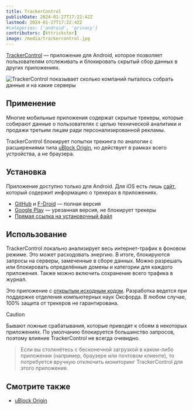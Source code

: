 ```yaml
---
title: TrackerControl
publishDate: 2024-01-27T17:22:42Z
lastmod: 2024-01-27T17:22:42Z
#categories: ['android', 'privacy']
contributors: [kttrickster]
image: /media/trackercontrol.jpg
---
```


[TrackerControl](https://trackercontrol.org) — приложение для Android, которое
позволяет пользователям отслеживать и блокировать скрытый сбор данных в других
приложениях.

<!--more-->

![TrackerControl показывает сколько компаний пыталось собрать данные и на какие
серверы](/media/trackercontrol.jpg)

## Применение

Многие мобильные приложения содержат скрытые трекеры, которые собирают данные о
пользователях с целью технической аналитики и продажи третьим лицам ради
персонализированной рекламы.

TrackerControl блокирует попытки трекинга по аналогии с расширениями типа
[uBlock Origin](/wiki/ublock-origin), но действует в рамках всего устройства, а
не браузера.

## Установка

Приложение доступно только для Android. Для iOS есть лишь
[сайт](https://ios.trackercontrol.org), который содержит информацию о трекерах в
приложениях.

- [GitHub](https://github.com/TrackerControl/tracker-control-android/releases) и
[F-Droid](https://f-droid.org/packages/net.kollnig.missioncontrol.fdroid)
— полная версия
- [Google Play](https://play.google.com/store/apps/details?id=net.kollnig.missioncontrol.play)
— урезанная версия, не блокирует трекеры
- [Прямая ссылка на установочный файл](https://github.com/TrackerControl/tracker-control-android/releases/latest/download/TrackerControl-githubRelease-latest.apk)

## Использование

TrackerControl локально анализирует весь интернет-трафик в фоновом режиме. Это
может расходовать энергию. В итоге, блокируются запросы на серверы, замеченные в
сборе данных. Можно разрешать или блокировать определённые домены и категории
для каждого приложения. Также можно включить сохранение всего трафика в журнал.

Это приложение с
[открытым исходным кодом](https://github.com/TrackerControl/tracker-control-android).
Разработка ведется при поддержке отделения компьютерных наук Оксфорда. В любом
случае, 100% защита от трекеров не гарантирована.

> [!caution]
Бывают ложные срабатывания, которые приводят к сбоям в некоторых приложениях. По
умолчанию блокируется большинство запросов, поэтому влияние TrackerControl не
всегда очевидно.
>
> Если вы столкнётесь с бесконечной загрузкой в каком-либо приложении (например,
браузере или почтовом клиенте), то потребуется вручную отключить мониторинг
TrackerControl для этого приложения.

## Смотрите также

- [uBlock Origin](/wiki/ublock-origin)

